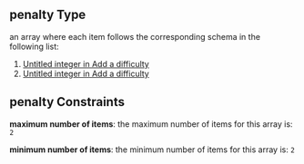 ## penalty Type

an array where each item follows the corresponding schema in the following list:

1.  [Untitled integer in Add a difficulty](add-difficulty-properties-concurrent-properties-penalty-items-0.md "check type definition")
2.  [Untitled integer in Add a difficulty](add-difficulty-properties-concurrent-properties-penalty-items-1.md "check type definition")

## penalty Constraints

**maximum number of items**: the maximum number of items for this array is: `2`

**minimum number of items**: the minimum number of items for this array is: `2`

